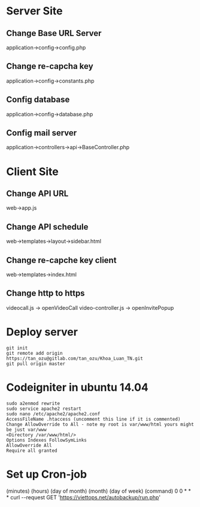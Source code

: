 
# Server Site

## Change Base URL Server
application->config->config.php
## Change re-capcha key
application->config->constants.php
## Config database
application->config->database.php
## Config mail server
application->controllers->api->BaseController.php


# Client Site

## Change API URL
web->app.js
## Change API schedule
web->templates->layout->sidebar.html
## Change re-capche key client
web->templates->index.html
## Change http to https
videocall.js -> openVideoCall
video-controller.js -> openInvitePopup

# Deploy server
```
git init
git remote add origin https://tan_ozu@gitlab.com/tan_ozu/Khoa_Luan_TN.git
git pull origin master
```

# Codeigniter in ubuntu 14.04
```
sudo a2enmod rewrite
sudo service apache2 restart
sudo nano /etc/apache2/apache2.conf
AccessFileName .htaccess (uncomment this line if it is commented)
Change AllowOverride to All - note my root is var/www/html yours might be just var/www
<Directory /var/www/html/>
Options Indexes FollowSymLinks
AllowOverride All
Require all granted
```

# Set up Cron-job
(minutes) (hours) (day of month) (month) (day of week) (command)
0 0 * * * curl --request GET 'https://viettops.net/autobackup/run.php'
